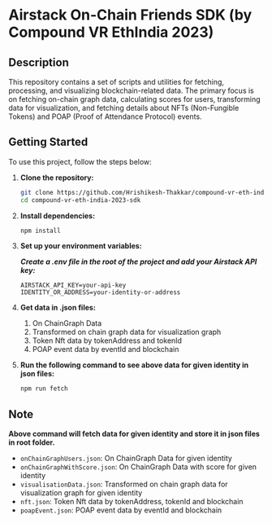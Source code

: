 # Airstack On-Chain Friends SDK (by Compound VR EthIndia 2023)

## Description

This repository contains a set of scripts and utilities for fetching, processing, and visualizing blockchain-related data. The primary focus is on fetching on-chain graph data, calculating scores for users, transforming data for visualization, and fetching details about NFTs (Non-Fungible Tokens) and POAP (Proof of Attendance Protocol) events.

## Getting Started

To use this project, follow the steps below:

1. **Clone the repository:**

   ```bash
   git clone https://github.com/Hrishikesh-Thakkar/compound-vr-eth-india-2023-sdk.git
   cd compound-vr-eth-india-2023-sdk

2. **Install dependencies:**

   ```bash
   npm install
   ```

3. **Set up your environment variables:**

    ***Create a .env file in the root of the project and add your Airstack API key:***

    ```
    AIRSTACK_API_KEY=your-api-key
    IDENTITY_OR_ADDRESS=your-identity-or-address
    ```

4. **Get data in .json files:**
    1. On ChainGraph Data
    2. Transformed on chain graph data for visualization graph
    3. Token Nft data by tokenAddress and tokenId
    4. POAP event data by eventId and blockchain

5. **Run the following command to see above data for given identity in json files:**
      ```bash
      npm run fetch
      ```

## Note
**Above command will fetch data for given identity and store it in json files in root folder.**
- `onChainGraphUsers.json`: On ChainGraph Data for given identity
- `onChainGraphWithScore.json`: On ChainGraph Data with score for given identity
- `visualisationData.json`: Transformed on chain graph data for visualization graph for given identity
- `nft.json`: Token Nft data by tokenAddress, tokenId and blockchain
- `poapEvent.json`: POAP event data by eventId and blockchain